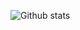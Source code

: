 ![Github stats](https://github-readme-stats.vercel.app/api?username=neapolitanicecream&count_private=true)
